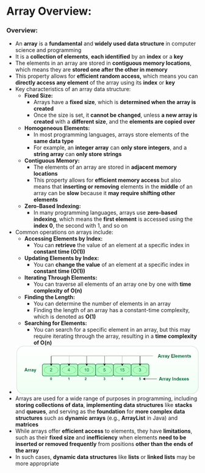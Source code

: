 # Array Overview:

### Overview:
* An **array** is a **fundamental** and **widely used data structure** in computer science and programming
* It is a **collection of elements**, **each identified** by an **index** or a **key**
* The elements in an array are stored in **contiguous memory locations**, which means they are **stored one after the 
  other in memory**
* This property allows for **efficient random access,** which means you can **directly access any element** of the array 
  using its **index** or **key**
* Key characteristics of an array data structure:
  * **Fixed Size:**
    * Arrays have a **fixed size**, which is **determined when the array is created**
    * Once the size is set, it **cannot be changed**, unless **a new array is created** with a **different size**, and 
      the **elements are copied over**
  * **Homogeneous Elements:**
    * In most programming languages, arrays store elements of the **same data type**
    * For example, an **integer array** can **only store integers**, and a **string array** can **only store strings**
  * **Contiguous Memory:**
    * The elements of an array are stored in **adjacent memory locations**
    * This property allows for **efficient memory access** but also means that **inserting or removing** elements in the 
      **middle** of an array can be **slow** because it **may require shifting other elements**
  * **Zero-Based Indexing:**
    * In many programming languages, arrays use **zero-based indexing**, which means the **first element** is accessed 
      using the **index 0**, the second with 1, and so on
* Common operations on arrays include:
  * **Accessing Elements by Index:**
    * You can **retrieve** the value of an element at a specific index in **constant time (O(1))**
  * **Updating Elements by Index:**
    * You can **change the value** of an element at a specific index in **constant time (O(1))**
  * **Iterating Through Elements:**
    * You can traverse all elements of an array one by one with **time complexity of O(n)**
  * **Finding the Length:**
    * You can determine the number of elements in an array
    * Finding the length of an array has a constant-time complexity, which is denoted as **O(1)**
  * **Searching for Elements:**
    * You can search for a specific element in an array, but this may require iterating through the array, resulting in 
      a **time complexity of O(n)**
* <img src="images/Array_Diagram.png" width="500">
* Arrays are used for a wide range of purposes in programming, including **storing collections of data**, **implementing 
  data structures** like **stacks** and **queues**, and serving as the **foundation** for **more complex data 
  structures** such as **dynamic arrays** (e.g., **ArrayList** in Java) and **matrices**
* While arrays offer **efficient access** to elements, they have **limitations**, such as their **fixed size** and 
  **inefficiency** when elements **need to be inserted or removed frequently** from positions **other than the ends of 
  the array**
* In such cases, **dynamic data structures** like **lists** or **linked lists** may be more appropriate